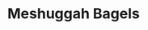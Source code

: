 ---
title: "Meshuggah Bagels"
url: /kansas-city/meshuggah-bagels-west-39th-street/
shop: Bäckerei
---